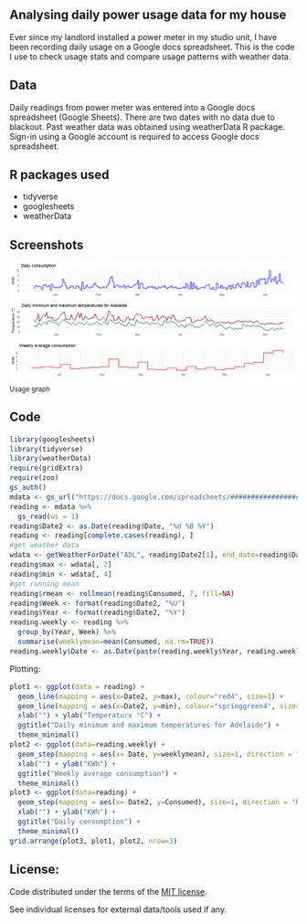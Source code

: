 ## Analysing daily power usage data for my house

Ever since my landlord installed a power meter in my studio unit, I have been recording daily usage on a Google docs spreadsheet. This is the code I use to check usage stats and compare usage patterns with weather data.

## Data
Daily readings from power meter was entered into a Google docs spreadsheet (Google Sheets). There are two dates with no data due to blackout. Past weather data was obtained using weatherData R package. Sign-in using a Google account is required to access Google docs spreadsheet.

## R packages used
* tidyverse
* googlesheets
* weatherData

## Screenshots

![Graph of daily/weekly usage and daily temperature extremes 1](image/plot102.png)
<small>Usage graph</small>

## Code

```r
library(googlesheets)
library(tidyverse)
library(weatherData)
require(gridExtra)
require(zoo)
gs_auth()
mdata <- gs_url("https://docs.google.com/spreadsheets/###################")
reading <- mdata %>%
  gs_read(ws = 1)
reading$Date2 <- as.Date(reading$Date, "%d %B %Y")
reading <- reading[complete.cases(reading), ]
#get weather data
wdata <- getWeatherForDate("ADL", reading$Date2[1], end_date=reading$Date2[nrow(reading)])
reading$max <- wdata[, 2]
reading$min <- wdata[, 4]
#get running mean
reading$rmean <- rollmean(reading$Consumed, 7, fill=NA)
reading$Week <- format(reading$Date2, "%U")
reading$Year <- format(reading$Date2, "%Y")
reading.weekly <- reading %>%
  group_by(Year, Week) %>%
  summarise(weeklymean=mean(Consumed, na.rm=TRUE))
reading.weekly$Date <- as.Date(paste(reading.weekly$Year, reading.weekly$Week, 1, sep="-"), "%Y-%U-%u")
```

Plotting:
```r
plot1 <- ggplot(data = reading) +
  geom_line(mapping = aes(x=Date2, y=max), colour="red4", size=1) +
  geom_line(mapping = aes(x=Date2, y=min), colour="springgreen4", size=1) +
  xlab("") + ylab("Temperature °C") +
  ggtitle("Daily minimum and maximum temperatures for Adelaide") +
  theme_minimal()
plot2 <- ggplot(data=reading.weekly) +
  geom_step(mapping = aes(x= Date, y=weeklymean), size=1, direction = "hv", colour="red") +
  xlab("") + ylab("KWh") +
  ggtitle("Weekly average consumption") +
  theme_minimal()
plot3 <- ggplot(data=reading) +
  geom_step(mapping = aes(x= Date2, y=Consumed), size=1, direction = "hv", colour="blue") +
  xlab("") + ylab("KWh") +
  ggtitle("Daily consumption") +
  theme_minimal()
grid.arrange(plot3, plot1, plot2, nrow=3)
```

## License:

Code distributed under the terms of the [MIT license](https://github.com/asheshwor/power-usage/blob/master/LICENSE).

See individual licenses for external data/tools used if any.
